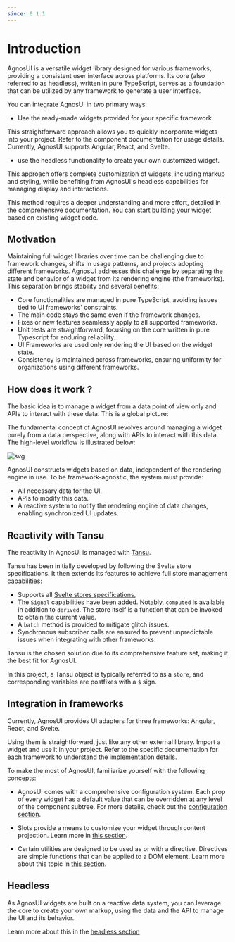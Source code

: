 ```yaml
---
since: 0.1.1
---
```


# Introduction

AgnosUI is a versatile widget library designed for various frameworks, providing a consistent user interface across platforms. Its core (also referred to as headless), written in pure TypeScript, serves as a foundation that can be utilized by any framework to generate a user interface.

You can integrate AgnosUI in two primary ways:

- Use the ready-made widgets provided for your specific framework.

This straightforward approach allows you to quickly incorporate widgets into your project. Refer to the component documentation for usage details. Currently, AgnosUI supports Angular, React, and Svelte.

- use the headless functionality to create your own customized widget.

This approach offers complete customization of widgets, including markup and styling, while benefiting from AgnosUI's headless capabilities for managing display and interactions.

This method requires a deeper understanding and more effort, detailed in the comprehensive documentation. You can start building your widget based on existing widget code.

## Motivation

Maintaining full widget libraries over time can be challenging due to framework changes, shifts in usage patterns, and projects adopting different frameworks. AgnosUI addresses this challenge by separating the state and behavior of a widget from its rendering engine (the frameworks). This separation brings stability and several benefits:

- Core functionalities are managed in pure TypeScript, avoiding issues tied to UI frameworks' constraints.
- The main code stays the same even if the framework changes.
- Fixes or new features seamlessly apply to all supported frameworks.
- Unit tests are straightforward, focusing on the core written in pure Typescript for enduring reliability.
- UI Frameworks are used only rendering the UI based on the widget state.
- Consistency is maintained across frameworks, ensuring uniformity for organizations using different frameworks.

## How does it work ?

The basic idea is to manage a widget from a data point of view only and APIs to interact with these data. This is a global picture:

The fundamental concept of AgnosUI revolves around managing a widget purely from a data perspective, along with APIs to interact with this data. The high-level workflow is illustrated below:

![svg](../../demo/src/resources/images/overview-workflow.svg)

AgnosUI constructs widgets based on data, independent of the rendering engine in use. To be framework-agnostic, the system must provide:

- All necessary data for the UI.
- APIs to modify this data.
- A reactive system to notify the rendering engine of data changes, enabling synchronized UI updates.

## Reactivity with Tansu

The reactivity in AgnosUI is managed with [Tansu](https://github.com/AmadeusITGroup/tansu).

Tansu has been initially developed by following the Svelte store specifications. It then extends its features to achieve full store management capabilities:

- Supports all [Svelte stores specifications](https://svelte.dev/docs/svelte-store),
- The `Signal` capabilities have been added. Notably, `computed` is available in addition to `derived`. The store itself is a function that can be invoked to obtain the current value.
- A `batch` method is provided to mitigate glitch issues.
- Synchronous subscriber calls are ensured to prevent unpredictable issues when integrating with other frameworks.

Tansu is the chosen solution due to its comprehensive feature set, making it the best fit for AgnosUI.

In this project, a Tansu object is typically referred to as a `store`, and corresponding variables are postfixes with a `$` sign.

## Integration in frameworks

Currently, AgnosUI provides UI adapters for three frameworks: Angular, React, and Svelte.

Using them is straightforward, just like any other external library. Import a widget and use it in your project. Refer to the specific documentation for each framework to understand the implementation details.

To make the most of AgnosUI, familiarize yourself with the following concepts:

- AgnosUI comes with a comprehensive configuration system. Each prop of every widget has a default value that can be overridden at any level of the component subtree. For more details, check out the [configuration section](../01-Headless/01-Configuration.md).

- Slots provide a means to customize your widget through content projection. Learn more in [this section](../01-Headless/02-Slots.md).

- Certain utilities are designed to be used as or with a directive. Directives are simple functions that can be applied to a DOM element. Learn more about this topic in [this section](../01-Headless/03-Directives.md).

## Headless

As AgnosUI widgets are built on a reactive data system, you can leverage the core to create your own markup, using the data and the API to manage the UI and its behavior.

Learn more about this in the [headless section](../01-Headless/00-Introduction.md)

